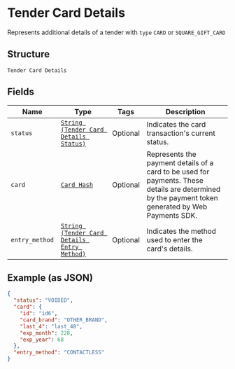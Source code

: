 
# Tender Card Details

Represents additional details of a tender with `type` `CARD` or `SQUARE_GIFT_CARD`

## Structure

`Tender Card Details`

## Fields

| Name | Type | Tags | Description |
|  --- | --- | --- | --- |
| `status` | [`String (Tender Card Details Status)`](../../doc/models/tender-card-details-status.md) | Optional | Indicates the card transaction's current status. |
| `card` | [`Card Hash`](../../doc/models/card.md) | Optional | Represents the payment details of a card to be used for payments. These<br>details are determined by the payment token generated by Web Payments SDK. |
| `entry_method` | [`String (Tender Card Details Entry Method)`](../../doc/models/tender-card-details-entry-method.md) | Optional | Indicates the method used to enter the card's details. |

## Example (as JSON)

```json
{
  "status": "VOIDED",
  "card": {
    "id": "id6",
    "card_brand": "OTHER_BRAND",
    "last_4": "last_48",
    "exp_month": 228,
    "exp_year": 68
  },
  "entry_method": "CONTACTLESS"
}
```

